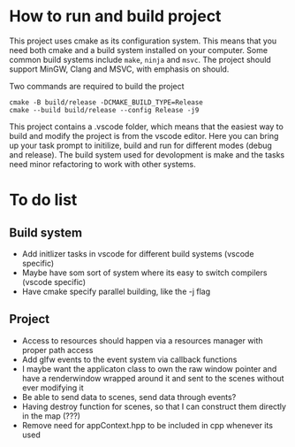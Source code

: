 # How to run and build project
This project uses cmake as its configuration system. This means that you need both cmake and a build system installed on your computer. Some common build systems include `make`, `ninja`  and `msvc`. The project should support MinGW, Clang and MSVC, with emphasis on should. 

Two commands are required to build the project
```
cmake -B build/release -DCMAKE_BUILD_TYPE=Release
cmake --build build/release --config Release -j9
```

This project contains a .vscode folder, which means that the easiest way to build and modify the project is from the vscode editor. Here you can bring up your task prompt to initilize, build and run for different modes (debug and release). The build system used for devolopment is make and the tasks need minor refactoring to work with other systems. 

# To do list

## Build system
- Add initlizer tasks in vscode for different build systems (vscode specific)
- Maybe have som sort of system where its easy to switch compilers (vscode specific)
- Have cmake specify parallel building, like the -j<n> flag

## Project
- Access to resources should happen via a resources manager with proper path access
- Add glfw events to the event system via callback functions
- I maybe want the applicaton class to own the raw window pointer and have a renderwindow wrapped around it and sent to the scenes without ever modifying it
- Be able to send data to scenes, send data through events?
- Having destroy function for scenes, so that I can construct them directly in the map (???)
- Remove need for appContext.hpp to be included in cpp whenever its used